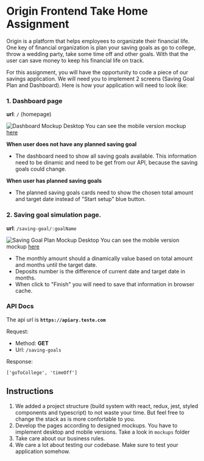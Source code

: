 # Origin Frontend Take Home Assignment

Origin is a platform that helps employees to organizate their financial life. One key of financial organization is plan your saving goals as go to college, throw a wedding party, take some time off and other goals. With that the user can save money to keep his financial life on track.

For this assignment, you will have the opportunity to code a piece of our savings application. We will need you to implement 2 screens (Saving Goal Plan and Dashboard). Here is how your application will need to look like:

### 1. Dashboard page

**url**: `/` (homepage)

![Dashboard Mockup Desktop](https://github.com/OriginFinancial/frontend-take-home-assignment/blob/master/mockups/dashboard-desk.png)
You can see the mobile version mockup [here](https://github.com/OriginFinancial/frontend-take-home-assignment/blob/master/mockups/dashboard-mobile.png)

**When user does not have any planned saving goal**

- The dashboard need to show all saving goals available. This information need to be dinamic and need to be get from our API, because the saving goals could change.

**When user has planned saving goals**

- The planned saving goals cards need to show the chosen total amount and target date instead of "Start setup" blue button.

### 2. Saving goal simulation page.

**url**: `/saving-goal/:goalName`

![Saving Goal Plan Mockup Desktop](https://github.com/OriginFinancial/frontend-take-home-assignment/blob/master/mockups/saving-goal-plan-desk.png)
You can see the mobile version mockup [here](https://github.com/OriginFinancial/frontend-take-home-assignment/blob/master/mockups/saving-goal-plan-mobile.png)

- The monthly amount should a dinamically value based on total amount and months until the target date.
- Deposits number is the difference of current date and target date in months.
- When click to "Finish" you will need to save that information in browser cache.

### API Docs

The api url is **`https://apiary.teste.com`**

Request:

- Method: **GET**
- Url: `/saving-goals`

Response:

```
['goToCollege', 'timeOff']
```

## Instructions

1. We added a project structure (build system with react, redux, jest, styled components and typescript) to not waste your time. But feel free to change the stack as is more confortable to you.
2. Develop the pages according to designed mockups. You have to implement desktop and mobile versions. Take a look in `mockups` folder
3. Take care about our business rules.
4. We care a lot about testing our codebase. Make sure to test your application somehow.
